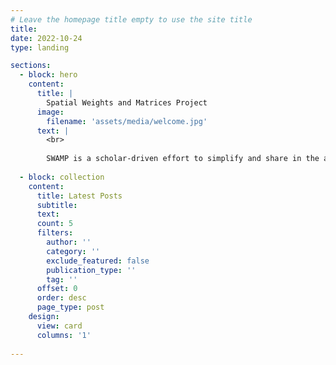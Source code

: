 ```yaml
---
# Leave the homepage title empty to use the site title
title:
date: 2022-10-24
type: landing

sections:
  - block: hero
    content:
      title: |
        Spatial Weights and Matrices Project
      image:
        filename: 'assets/media/welcome.jpg'
      text: |
        <br>
        
        SWAMP is a scholar-driven effort to simplify and share in the analysis of spatial data in the social sciences. Click on the the archive link to explore submitted data.
  
  - block: collection
    content:
      title: Latest Posts
      subtitle:
      text:
      count: 5
      filters:
        author: ''
        category: ''
        exclude_featured: false
        publication_type: ''
        tag: ''
      offset: 0
      order: desc
      page_type: post
    design:
      view: card
      columns: '1'
  
---		
```

